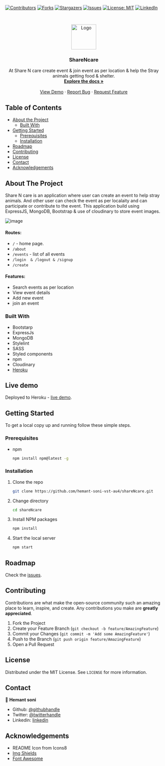 
[![Contributors][contributors-shield]][contributors-url]
[![Forks][forks-shield]][forks-url]
[![Stargazers][stars-shield]][stars-url]
[![Issues][issues-shield]][issues-url]
[![License: MIT][license-shield]][license-url]
[![LinkedIn][linkedin-shield]][linkedin-url]



<!-- PROJECT LOGO -->
<br />
<p align="center">
  <a href="https://github.com/hemant-soni-vst-au4/movienchill">
    <img src="./public/img/logo.png" alt="Logo" width="80" height="80">
  </a>

  <h3 align="center">ShareNcare</h3>

  <p align="center">
    At Share N care create event & join event as per location & help the Stray animals getting food & shelter.
    <br />
    <a href="https://github.com/hemant-soni-vst-au4/shareNcare"><strong>Explore the docs »</strong></a>
    <br />
    <br />
    <a href="https://sharencare.herokuapp.com/">View Demo</a>
    ·
    <a href="https://github.com/hemant-soni-vst-au4/shareNcare/issues">Report Bug</a>
    ·
    <a href="https://github.com/hemant-soni-vst-au4/shareNcare/issues">Request Feature</a>
  </p>
</p>

<!-- TABLE OF CONTENTS -->
## Table of Contents

* [About the Project](#about-the-project)
  * [Built With](#built-with)
* [Getting Started](#getting-started)
  * [Prerequisites](#prerequisites)
  * [Installation](#installation)
* [Roadmap](#roadmap)
* [Contributing](#contributing)
* [License](#license)
* [Contact](#contact)
* [Acknowledgements](#acknowledgements)

<!-- ABOUT THE PROJECT -->
## About The Project

Share N care is an application where user can create an event to help stray animals. And other user can check the event as per localaity and can participate or contribute to the event. This application build using ExpressJS, MongoDB, Bootstrap & use of cloudinary to store event images.

![image](./public/img/homescreen.png)

#### Routes:

* `/` - home page.
* `/about` 
* `/events` - list of all events
* `/login  & /logout & /signup`
* `/create`


#### Features:

* Search events as per location
* View event details
* Add new event
* join an event

### Built With

- Bootstarp
- ExpressJs
- MongoDB
- Stylelint
- SASS
- Styled components
- npm
- Cloudinary
- [Heroku](https://sharencare.herokuapp.com/)

## Live demo

Deployed to Heroku - [live demo](https://sharencare.herokuapp.com/).

<!-- GETTING STARTED -->
## Getting Started

To get a local copy up and running follow these simple steps.

### Prerequisites

* npm

    ```sh
    npm install npm@latest -g
    ```

### Installation

1. Clone the repo

    ```sh
    git clone https://github.com/hemant-soni-vst-au4/shareNcare.git
    ```

2. Change directory

    ```sh
    cd shareNcare
    ```

3. Install NPM packages

    ```sh
    npm install
    ```

4. Start the local server

    ```sh
    npm start
    ```

<!-- ROADMAP -->
## Roadmap

Check the [issues](https://github.com/hemant-soni-vst-au4/shareNcare/issues).

<!-- CONTRIBUTING -->
## Contributing

Contributions are what make the open-source community such an amazing place to learn, inspire, and create. Any contributions you make are **greatly appreciated**.

1. Fork the Project
2. Create your Feature Branch (`git checkout -b feature/AmazingFeature`)
3. Commit your Changes (`git commit -m 'Add some AmazingFeature'`)
4. Push to the Branch (`git push origin feature/AmazingFeature`)
5. Open a Pull Request

<!-- LICENSE -->
## License

Distributed under the MIT License. See `LICENSE` for more information.

<!-- CONTACT -->
## Contact

👤 **Hemant soni**

- Github: [@githubhandle](https://github.com/hemant-soni-vst-au4)
- Twitter: [@twitterhandle](https://twitter.com/abdelperez11)
- Linkedin: [linkedin](https://www.linkedin.com/in/hemant-soni-97427b193/)

<!-- ACKNOWLEDGEMENTS -->
## Acknowledgements

* README Icon from Icons8
* [Img Shields](https://shields.io)
* [Font Awesome](https://fontawesome.com)

<!-- MARKDOWN LINKS & IMAGES -->
<!-- https://www.markdownguide.org/basic-syntax/#reference-style-links -->
[contributors-shield]: https://img.shields.io/github/contributors/hemant-soni-vst-au4/shareNcare.svg?style=flat-square
[contributors-url]: https://github.com/hemant-soni-vst-au4/shareNcare/graphs/contributors
[forks-shield]: https://img.shields.io/github/forks/hemant-soni-vst-au4/shareNcare.svg?style=flat-square
[forks-url]: https://github.com/hemant-soni-vst-au4/shareNcare/network/members
[stars-shield]: https://img.shields.io/github/stars/hemant-soni-vst-au4/shareNcare.svg?style=flat-square
[stars-url]: https://github.com/hemant-soni-vst-au4/shareNcare/stargazers
[issues-shield]: https://img.shields.io/github/issues/hemant-soni-vst-au4/shareNcare.svg?style=flat-square
[issues-url]: https://github.com/hemant-soni-vst-au4/shareNcare/issues
[license-shield]: https://img.shields.io/badge/License-MIT-yellow.svg
[license-url]: https://github.com/hemant-soni-vst-au4/shareNcare/blob/development/LICENSE
[linkedin-shield]: https://img.shields.io/badge/-LinkedIn-black.svg?style=flat-square&logo=linkedin&colorB=555
[linkedin-url]: https://www.linkedin.com/in/hemant-soni-97427b193/
